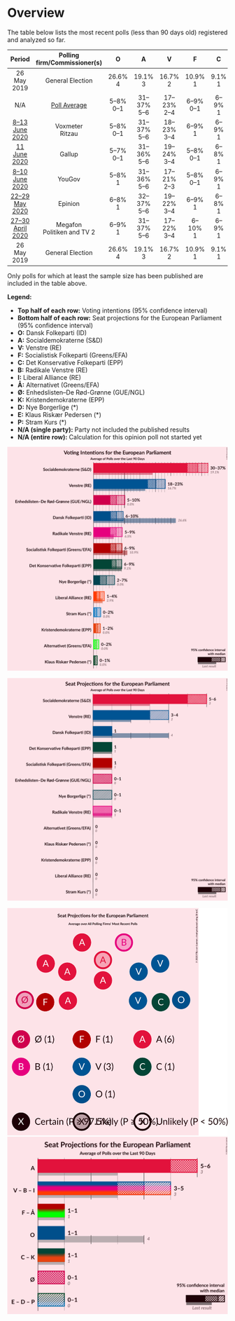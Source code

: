# Overview

The table below lists the most recent polls (less than 90 days old) registered and analyzed so far.

| Period     | Polling firm/Commissioner(s) | O | A | V | F | C | B | I | Å | Ø | K | D | E | P |
|:----------:|:----------------------------:|:--:|:--:|:--:|:--:|:--:|:--:|:--:|:--:|:--:|:--:|:--:|:--:|:--:|
| 26 May 2019 | General Election | 26.6% <br> 4 | 19.1% <br> 3 | 16.7% <br> 2 | 10.9% <br> 1 | 9.1% <br> 1 | 6.5% <br> 1 | 2.9% <br> 0 | 0.0% <br> 0 | 0.0% <br> 0 | 0.0% <br> 0 | 0.0% <br> 0 | 0.0% <br> 0 | 0.0% <br> 0 |
| N/A | [Poll Average](average.html) | 5–8% <br> 0–1 | 31–37% <br> 5–6 | 17–23% <br> 2–4 | 6–9% <br> 0–1 | 6–9% <br> 1 | 5–10% <br> 0–1 | 1–3% <br> 0 | 0–2% <br> 0 | 5–9% <br> 0–1 | 0–2% <br> 0 | 2–9% <br> 0–1 | 0–2% <br> 0 | 0–2% <br> 0 |
| [8–13 June 2020](2020-06-13-Voxmeter.html) | Voxmeter <br> Ritzau | 5–8% <br> 0–1 | 31–37% <br> 5–6 | 18–23% <br> 3–4 | 6–9% <br> 1 | 6–9% <br> 1 | 7–10% <br> 1 | 1–3% <br> 0 | 0–1% <br> 0 | 6–10% <br> 1 | N/A <br> N/A | 2–5% <br> 0 | 1–2% <br> 0 | 0–2% <br> 0 |
| [11 June 2020](2020-06-11-Gallup.html) | Gallup | 5–7% <br> 0–1 | 31–36% <br> 5–6 | 19–24% <br> 3–4 | 5–8% <br> 0–1 | 6–8% <br> 1 | 6–9% <br> 1 | 2–3% <br> 0 | 1–2% <br> 0 | 5–8% <br> 1 | 1–3% <br> 0 | 5–7% <br> 0–1 | N/A <br> N/A | 0–1% <br> 0 |
| [8–10 June 2020](2020-06-10-YouGov.html) | YouGov | 5–8% <br> 1 | 31–36% <br> 5–6 | 17–21% <br> 2–3 | 5–8% <br> 0–1 | 6–9% <br> 1 | 6–9% <br> 1 | 1–3% <br> 0 | 0–1% <br> 0 | 6–9% <br> 1 | 0–1% <br> 0 | 6–9% <br> 1 | N/A <br> N/A | 1–2% <br> 0 |
| [22–29 May 2020](2020-05-29-Epinion.html) | Epinion | 6–8% <br> 1 | 32–37% <br> 5–6 | 19–22% <br> 3–4 | 6–9% <br> 1 | 6–8% <br> 1 | 5–7% <br> 0–1 | 2–4% <br> 0 | 1–2% <br> 0 | 5–7% <br> 0–1 | N/A <br> N/A | 5–7% <br> 0–1 | N/A <br> N/A | 0–1% <br> 0 |
| [27–30 April 2020](2020-04-30-Megafon.html) | Megafon <br> Politiken and TV 2 | 6–9% <br> 1 | 31–37% <br> 5–6 | 17–22% <br> 3–4 | 6–10% <br> 1 | 6–9% <br> 1 | 5–8% <br> 1 | 1–3% <br> 0 | 0–1% <br> 0 | 6–10% <br> 1 | 1–2% <br> 0 | 2–4% <br> 0 | 0–1% <br> 0 | 1–3% <br> 0 |
| 26 May 2019 | General Election | 26.6% <br> 4 | 19.1% <br> 3 | 16.7% <br> 2 | 10.9% <br> 1 | 9.1% <br> 1 | 6.5% <br> 1 | 2.9% <br> 0 | 0.0% <br> 0 | 0.0% <br> 0 | 0.0% <br> 0 | 0.0% <br> 0 | 0.0% <br> 0 | 0.0% <br> 0 |

Only polls for which at least the sample size has been published are included in the table above.

**Legend:**
+ **Top half of each row:** Voting intentions (95% confidence interval)
+ **Bottom half of each row:** Seat projections for the European Parliament (95% confidence interval)
+ **O:** Dansk Folkeparti (ID)
+ **A:** Socialdemokraterne (S&D)
+ **V:** Venstre (RE)
+ **F:** Socialistisk Folkeparti (Greens/EFA)
+ **C:** Det Konservative Folkeparti (EPP)
+ **B:** Radikale Venstre (RE)
+ **I:** Liberal Alliance (RE)
+ **Å:** Alternativet (Greens/EFA)
+ **Ø:** Enhedslisten–De Rød-Grønne (GUE/NGL)
+ **K:** Kristendemokraterne (EPP)
+ **D:** Nye Borgerlige (*)
+ **E:** Klaus Riskær Pedersen (*)
+ **P:** Stram Kurs (*)
+ **N/A (single party):** Party not included the published results
+ **N/A (entire row):** Calculation for this opinion poll not started yet


![Graph with voting intentions not yet produced](average.png "Voting Intentions")

![Graph with seats not yet produced](average-seats.png "Seats")

![Graph with seating plan not yet produced](average-seating-plan.png "Seating Plan")
![Graph with coalitions seats not yet produced](average-coalitions-seats.png "Coalitions Seats")
